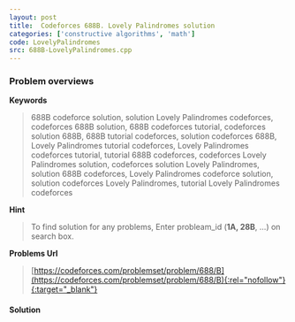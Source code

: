 ```yaml
---
layout: post
title:  Codeforces 688B. Lovely Palindromes solution
categories: ['constructive algorithms', 'math']
code: LovelyPalindromes
src: 688B-LovelyPalindromes.cpp
---
```

### **Problem overviews**

**Keywords**
> 688B codeforce solution, solution Lovely Palindromes codeforces, codeforces 688B solution, 688B codeforces tutorial, codeforces solution 688B, 688B tutorial codeforces, solution codeforces 688B, Lovely Palindromes tutorial codeforces, Lovely Palindromes codeforces tutorial, tutorial 688B codeforces, codeforces Lovely Palindromes solution, codeforces solution Lovely Palindromes, solution 688B codeforces, Lovely Palindromes codeforce solution, solution codeforces Lovely Palindromes, tutorial Lovely Palindromes codeforces

**Hint**
> To find solution for any problems, Enter probleam_id (**1A, 28B**, ...) on search box. 

**Problems Url**
> [https://codeforces.com/problemset/problem/688/B](https://codeforces.com/problemset/problem/688/B){:rel="nofollow"}{:target="_blank"}

#### **Solution**



